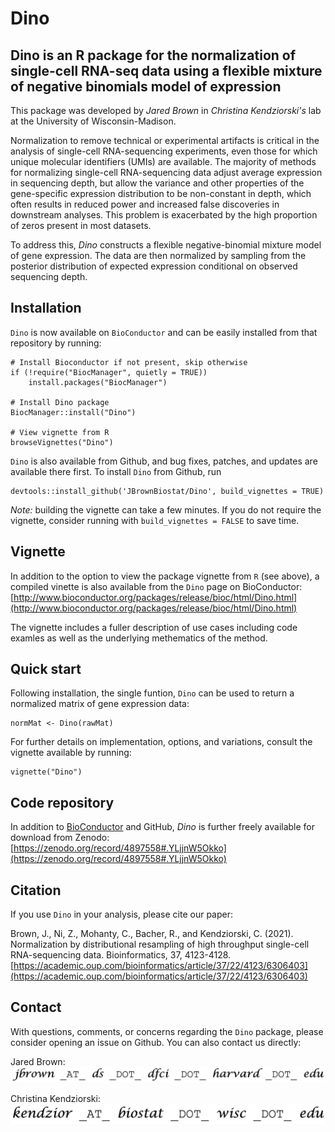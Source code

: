 # Dino
## Dino is an R package for the normalization of single-cell RNA-seq data using a flexible mixture of negative binomials model of expression

This package was developed by *Jared Brown* in *Christina Kendziorski's* lab at the University of Wisconsin-Madison.

Normalization to remove technical or experimental artifacts is critical in the analysis of single-cell RNA-sequencing experiments, even those for which unique molecular identifiers (UMIs) are available. The majority of methods for normalizing single-cell RNA-sequencing data adjust average expression in sequencing depth, but allow the variance and other properties of the gene-specific expression distribution to be non-constant in depth, which often results in reduced power and increased false discoveries in downstream analyses. This problem is exacerbated by the high proportion of zeros present in most datasets.

To address this, *Dino* constructs a flexible negative-binomial mixture model of gene expression. The data are then normalized by sampling from the posterior distribution of expected expression conditional on observed sequencing depth.

## Installation

`Dino` is now available on `BioConductor` and can be easily installed from that repository by running:

```
# Install Bioconductor if not present, skip otherwise
if (!require("BiocManager", quietly = TRUE))
    install.packages("BiocManager")

# Install Dino package
BiocManager::install("Dino")

# View vignette from R
browseVignettes("Dino")
```

`Dino` is also available from Github, and bug fixes, patches, and updates are available there first. To install `Dino` from Github, run

```
devtools::install_github('JBrownBiostat/Dino', build_vignettes = TRUE)
```

*Note:* building the vignette can take a few minutes. If you do not require the vignette, consider running with `build_vignettes = FALSE` to save time.

## Vignette

In addition to the option to view the package vignette from `R` (see above), a compiled vinette is also available from the `Dino` page on BioConductor: [http://www.bioconductor.org/packages/release/bioc/html/Dino.html](http://www.bioconductor.org/packages/release/bioc/html/Dino.html)

The vignette includes a fuller description of use cases including code examles as well as the underlying methematics of the method.

## Quick start

Following installation, the single funtion, `Dino` can be used to return a normalized matrix of gene expression data:

```
normMat <- Dino(rawMat)
```

For further details on implementation, options, and variations, consult the vignette available by running:

```
vignette("Dino")
```

## Code repository

In addition to [BioConductor](http://www.bioconductor.org/packages/release/bioc/html/Dino.html) and GitHub, *Dino* is further freely available for download from Zenodo:
[https://zenodo.org/record/4897558#.YLjjnW5Okko](https://zenodo.org/record/4897558#.YLjjnW5Okko)

## Citation

If you use `Dino` in your analysis, please cite our paper:

Brown, J., Ni, Z., Mohanty, C., Bacher, R., and Kendziorski, C. (2021). Normalization by distributional resampling of high throughput single-cell RNA-sequencing data. Bioinformatics, 37, 4123-4128. [https://academic.oup.com/bioinformatics/article/37/22/4123/6306403](https://academic.oup.com/bioinformatics/article/37/22/4123/6306403)

## Contact

With questions, comments, or concerns regarding the `Dino` package, please consider opening an issue on Github. You can also contact us directly:

Jared Brown: ![](/vignettes/JBrownEmail.jpg)

Christina Kendziorski: ![](/vignettes/CKendzEmail.jpg)
